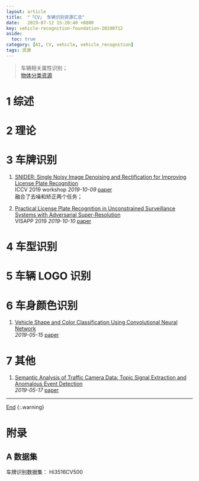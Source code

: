 ```yaml
---
layout: article
title:  "「CV」 车辆识别资源汇总"
date:   2019-07-12 15:20:40 +0800
key: vehicle-recognition-foundation-20190712
aside:
  toc: true
category: [AI, CV, vehicle, vehicle_recognition]
tags: 资源
---
```

<span id='head'></span>
>车辆相关属性识别；    
[物体分类资源](/ai/cv/classification/2019/05/15/foundation.html)

<!--more-->

# 1 综述

# 2 理论

# 3 车牌识别
1. [SNIDER: Single Noisy Image Denoising and Rectification for Improving License Plate Recognition](http://cn.arxiv.org/abs/1910.03876)     
ICCV 2019 workshop *2019-10-09* [paper](https://arxiv.org/abs/1910.03876)     
融合了去噪和矫正两个任务；   

1. [Practical License Plate Recognition in Unconstrained Surveillance Systems with Adversarial Super-Resolution](http://cn.arxiv.org/abs/1910.04324)     
VISAPP 2019 *2019-10-10* [paper](https://arxiv.org/abs/1910.04324)    


# 4 车型识别

# 5 车辆 LOGO 识别

# 6 车身颜色识别

1. [Vehicle Shape and Color Classification Using Convolutional Neural Network](https://arxiv.org/abs/1905.08612)   
*2019-05-15* [paper](https://arxiv.org/abs/1905.08612)   


# 7 其他
1. [Semantic Analysis of Traffic Camera Data: Topic Signal Extraction and Anomalous Event Detection](http://cn.arxiv.org/abs/1905.07332)   
*2019-05-17* [paper](https://arxiv.org/abs/1905.07332)


-------------------  
[End](#head)
{:.warning}  

# 附录
## A 数据集
车牌识别数据集： Hi3516CV500 
